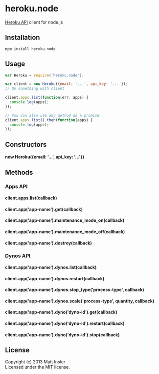 # heroku.node

[Heroku API](https://api-docs.heroku.com) client for node.js

## Installation
```
npm install heroku.node
```

## Usage

```javascript
var Heroku = require('heroku.node');

var client = new Heroku({email: '...', api_key: '...'});
// Do something with client

client.apps.list(function(err, apps) {
  console.log(apps);
});

// You can also use any method as a promise
client.apps.list().then(function(apps) {
  console.log(apps);
});

```

## Constructors

#### new Heroku({email: '...', api_key: '...'})

## Methods

### Apps API

#### client.apps.list(callback)

#### client.app('app-name').get(callback)
#### client.app('app-name').maintenance_mode_on(callback)
#### client.app('app-name').maintenance_mode_off(callback)
#### client.app('app-name').destroy(callback)

### Dynos API

#### client.app('app-name').dynos.list(callback)
#### client.app('app-name').dynos.restart(callback)
#### client.app('app-name').dynos.stop_type('process-type', callback)
#### client.app('app-name').dynos.scale('process-type', quantity, callback)

#### client.app('app-name').dyno('dyno-id').get(callback)
#### client.app('app-name').dyno('dyno-id').restart(callback)
#### client.app('app-name').dyno('dyno-id').stop(callback)

## License
Copyright (c) 2013 Matt Insler  
Licensed under the MIT license.
